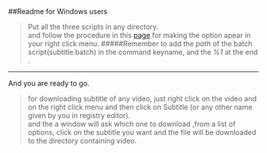 ##Readme for Windows users

>Put all the three scripts in  any directory.   
and follow the procedure in this [page](http://www.computing.net/howtos/show/add-batch-file-to-right-click-menu/616.html) for making the option apear in your right click menu.
#####Remember to add the  _path_ of the batch script(subtitle.batch) in the command keyname, and the *%1* at the end .

--------

And you are ready to go.   

> for downloading subtitle of any video, just right click on the video and on the right click menu and then click on Subtitle (or any other name given by you in registry editor).    
and the a window will ask which one to download ,from a list of options, click on the subtitle you want and the file will be downloaded to the directory containing video.

